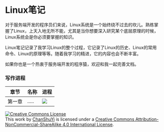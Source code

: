 # Linux笔记

对于服务端开发的程序员们来说，Linux系统是一个始终绕不过去的坎儿。熟练掌握了Linux，上天入地无所不能，尤其是当你想要深入研究某个底层原理的时候，Linux系统会是你必须要掌握的知识。

Linux笔记记录了我学习Linux的整个过程，它记录了Linux的历史、Linux的常用命令、Linux的原理等等。随着我学习的精进，它的内容也会不断丰富。

如果你也是一个热衷于服务端开发的程序猿，欢迎和我一起完善文档。

### 写作进程

|章节|名称|进程|   
|:----:|----|----|   
|第一章|.....|![](http://progressed.io/bar/70)|  


<a rel="license" href="http://creativecommons.org/licenses/by-nc-sa/4.0/"><img alt="Creative Commons License" style="border-width:0" src="https://i.creativecommons.org/l/by-nc-sa/4.0/80x15.png" /></a><br />This work by <a xmlns:cc="http://creativecommons.org/ns#" href="https://www.github.com/ChanShuYi" property="cc:attributionName" rel="cc:attributionURL">ChanShuYi</a> is licensed under a <a rel="license" href="http://creativecommons.org/licenses/by-nc-sa/4.0/">Creative Commons Attribution-NonCommercial-ShareAlike 4.0 International License</a>.
<!-- Place this tag right after the last button or just before your close body tag. -->
<script async defer id="github-bjs" src="https://buttons.github.io/buttons.js"></script>
